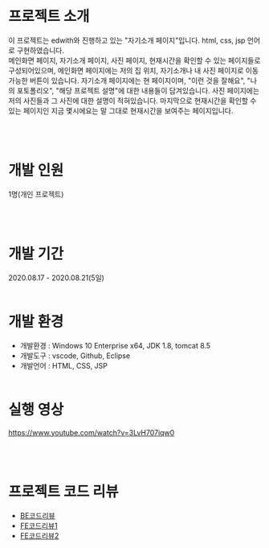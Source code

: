 # 프로젝트 소개

이 프로젝트는 edwith와 진행하고 있는 "자기소개 페이지"입니다. html, css, jsp 언어로 구현하였습니다. <br/>
메인화면 페이지, 자기소개 페이지, 사진 페이지, 현재시간을 확인할 수 있는 페이지들로 구성되어있으며, 메인화면 페이지에는 저의 집 위치, 자기소개나 내 사진 페이지로 이동가능한 버튼이 있습니다. 자기소개 페이지에는 현 페이지이며, "이런 것을 잘해요", "나의 포토폴리오", "해당 프로젝트 설명"에 대한 내용들이 담겨있습니다. 사진 페이지에는 저의 사진들과 그 사진에 대한 설명이 적혀있습니다. 마지막으로 현재시간을 확인할 수 있는 페이지인 지금 몇시에요는 말 그대로 현재시간을 보여주는 페이지입니다.

<br/>
<br/>

# 개발 인원

1명(개인 프로젝트)

<br/>
<br/>

# 개발 기간

2020.08.17 - 2020.08.21(5일)
<br/>
<br/>

# 개발 환경

-   개발환경 : Windows 10 Enterprise x64, JDK 1.8, tomcat 8.5
-   개발도구 : vscode, Github, Eclipse
-   개발언어 : HTML, CSS, JSP
    <br/>
    <br/>

# 실행 영상

<https://www.youtube.com/watch?v=3LvH707iqw0>

<br/>
<br/>

# 프로젝트 코드 리뷰

- [BE코드리뷰](https://kimmy100b.github.io/codereview/2020/08/18/edwith-codereview/#)
- [FE코드리뷰1](https://kimmy100b.github.io/codereview/2020/08/20/edwith-codereview/#)
- [FE코드리뷰2](https://kimmy100b.github.io/codereview/2020/08/22/edwith-codereview/#)
